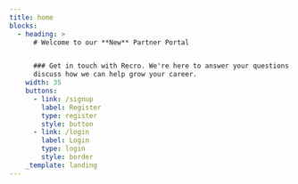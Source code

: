 ```yaml
---
title: home
blocks:
  - heading: >
      # Welcome to our **New** Partner Portal


      ### Get in touch with Recro. We're here to answer your questions and
      discuss how we can help grow your career.
    width: 35
    buttons:
      - link: /signup
        label: Register
        type: register
        style: button
      - link: /login
        label: Login
        type: login
        style: border
    _template: landing
---
```


